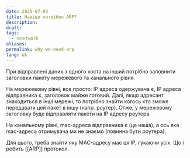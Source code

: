 ```yaml
---
date: 2025-07-03
title: Навіщо потрібен ARP?
description: 
draft: 
tags:
  - 🌐network
aliases: 
permalink: why-we-need-arp
lang: uk
---
```


При відправлені даних з одного хоста на інший потрібно заповнити заголовки пакету мережевого та канального рівня. 

На мережевому рівні, все просто: IP адреса одержувача є, IP адреса відправника є, заголовок майже готовий. Далі, якщо адресант знаходиться в інші мережі, то потрібно знайти когось хто зможе передавати цей пакет в іншу (напр. роутер). Отже, у мережевому заголовку буде відправляти пакети на IP адресу роутера. 

На канальному рівні, mac-адреса відправника є (це наша), а ось яка mac-адреса отримувача ми не знаємо (повинна бути роутера).

Для цього, треба знайти яку MAC-адресу має ця IP, гукаючи усіх. Що і робить [[ARP]] протокол.
